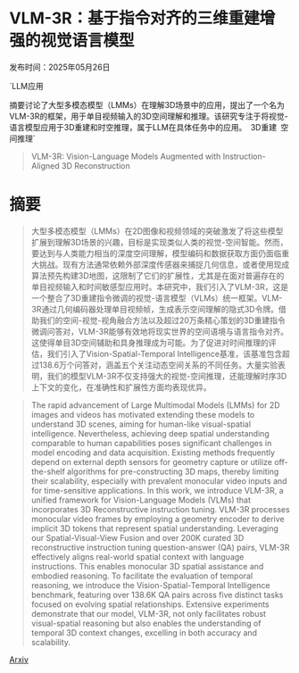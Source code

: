 # VLM-3R：基于指令对齐的三维重建增强的视觉语言模型

发布时间：2025年05月26日

`LLM应用

摘要讨论了大型多模态模型（LMMs）在理解3D场景中的应用，提出了一个名为VLM-3R的框架，用于单目视频输入的3D空间理解和推理。该研究专注于将视觉-语言模型应用于3D重建和时空推理，属于LLM在具体任务中的应用。` `3D重建` `空间推理`

> VLM-3R: Vision-Language Models Augmented with Instruction-Aligned 3D Reconstruction

# 摘要

> 大型多模态模型（LMMs）在2D图像和视频领域的突破激发了将这些模型扩展到理解3D场景的兴趣，目标是实现类似人类的视觉-空间智能。然而，要达到与人类能力相当的深度空间理解，模型编码和数据获取方面仍面临重大挑战。现有方法通常依赖外部深度传感器来捕捉几何信息，或者使用现成算法预先构建3D地图，这限制了它们的扩展性，尤其是在面对普遍存在的单目视频输入和时间敏感型应用时。本研究中，我们引入了VLM-3R，这是一个整合了3D重建指令微调的视觉-语言模型（VLMs）统一框架。VLM-3R通过几何编码器处理单目视频帧，生成表示空间理解的隐式3D令牌。借助我们的空间-视觉-视角融合方法以及超过20万条精心策划的3D重建指令微调问答对，VLM-3R能够有效地将现实世界的空间语境与语言指令对齐。这使得单目3D空间辅助和具身推理成为可能。为了促进对时间推理的评估，我们引入了Vision-Spatial-Temporal Intelligence基准，该基准包含超过138.6万个问答对，涵盖五个关注动态空间关系的不同任务。大量实验表明，我们的模型VLM-3R不仅支持强大的视觉-空间推理，还能理解时序3D上下文的变化，在准确性和扩展性方面均表现优异。

> The rapid advancement of Large Multimodal Models (LMMs) for 2D images and videos has motivated extending these models to understand 3D scenes, aiming for human-like visual-spatial intelligence. Nevertheless, achieving deep spatial understanding comparable to human capabilities poses significant challenges in model encoding and data acquisition. Existing methods frequently depend on external depth sensors for geometry capture or utilize off-the-shelf algorithms for pre-constructing 3D maps, thereby limiting their scalability, especially with prevalent monocular video inputs and for time-sensitive applications. In this work, we introduce VLM-3R, a unified framework for Vision-Language Models (VLMs) that incorporates 3D Reconstructive instruction tuning. VLM-3R processes monocular video frames by employing a geometry encoder to derive implicit 3D tokens that represent spatial understanding. Leveraging our Spatial-Visual-View Fusion and over 200K curated 3D reconstructive instruction tuning question-answer (QA) pairs, VLM-3R effectively aligns real-world spatial context with language instructions. This enables monocular 3D spatial assistance and embodied reasoning. To facilitate the evaluation of temporal reasoning, we introduce the Vision-Spatial-Temporal Intelligence benchmark, featuring over 138.6K QA pairs across five distinct tasks focused on evolving spatial relationships. Extensive experiments demonstrate that our model, VLM-3R, not only facilitates robust visual-spatial reasoning but also enables the understanding of temporal 3D context changes, excelling in both accuracy and scalability.

[Arxiv](https://arxiv.org/abs/2505.20279)